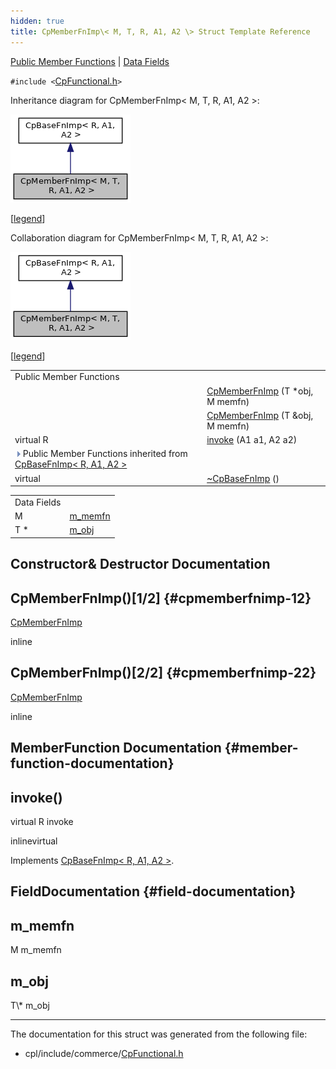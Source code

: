 ```yaml
---
hidden: true
title: CpMemberFnImp\< M, T, R, A1, A2 \> Struct Template Reference
---
```


[Public Member Functions](#pub-methods) \| [Data Fields](#pub-attribs)

`#include <`<a href="_cp_functional_8h_source.md">CpFunctional.h</a>`>`

Inheritance diagram for CpMemberFnImp\< M, T, R, A1, A2 \>:

![Inheritance graph](structvficpl_1_1_cp_member_fn_imp_3_01_m_00_01_t_00_01_r_00_01_a1_00_01_a2_01_4__inherit__graph.png)

\[<a href="graph_legend.md">legend</a>\]

Collaboration diagram for CpMemberFnImp\< M, T, R, A1, A2 \>:

![Collaboration graph](structvficpl_1_1_cp_member_fn_imp_3_01_m_00_01_t_00_01_r_00_01_a1_00_01_a2_01_4__coll__graph.png)

\[<a href="graph_legend.md">legend</a>\]

|  |  |
|----|----|
| Public Member Functions |  |
|   | [CpMemberFnImp](#a5fe9552fa368b95817608947f10018b1) (T \*obj, M memfn) |
|   | [CpMemberFnImp](#a562525baf7ade1fd18794f99feeb0d36) (T &obj, M memfn) |
| virtual R  | [invoke](#a7ae568bafc8bd17d5829e1e3752d0772) (A1 a1, A2 a2) |
| ![-](closed.png) Public Member Functions inherited from <a href="structvficpl_1_1_cp_base_fn_imp_3_01_r_00_01_a1_00_01_a2_01_4.md">CpBaseFnImp< R, A1, A2 ></a> |  |
| virtual  | <a href="structvficpl_1_1_cp_base_fn_imp_3_01_r_00_01_a1_00_01_a2_01_4.md#ae060ac2a6a962cab6675a09bc6c8f724">~CpBaseFnImp</a> () |

|             |                                               |
|-------------|-----------------------------------------------|
| Data Fields |                                               |
| M           | [m_memfn](#abcfe38b083b66715c23f923ad431f27b) |
| T \*        | [m_obj](#a6f761a901d378ae84d9b32b539450d34)   |

## Constructor& Destructor Documentation

## CpMemberFnImp()\[1/2\] <a href="#a5fe9552fa368b95817608947f10018b1" id="a5fe9552fa368b95817608947f10018b1"></a> {#cpmemberfnimp-12}

<p><a href="structvficpl_1_1_cp_member_fn_imp.md">CpMemberFnImp</a></p>

inline

## CpMemberFnImp()\[2/2\] <a href="#a562525baf7ade1fd18794f99feeb0d36" id="a562525baf7ade1fd18794f99feeb0d36"></a> {#cpmemberfnimp-22}

<p><a href="structvficpl_1_1_cp_member_fn_imp.md">CpMemberFnImp</a></p>

inline

## MemberFunction Documentation {#member-function-documentation}

## invoke() <a href="#a7ae568bafc8bd17d5829e1e3752d0772" id="a7ae568bafc8bd17d5829e1e3752d0772"></a>

<p>virtual R invoke</p>

inlinevirtual

Implements <a href="structvficpl_1_1_cp_base_fn_imp_3_01_r_00_01_a1_00_01_a2_01_4.md#a58ff4184bf8340a898359eac8706a2b5">CpBaseFnImp< R, A1, A2 ></a>.

## FieldDocumentation {#field-documentation}

## m_memfn <a href="#abcfe38b083b66715c23f923ad431f27b" id="abcfe38b083b66715c23f923ad431f27b"></a>

<p>M m_memfn</p>

## m_obj <a href="#a6f761a901d378ae84d9b32b539450d34" id="a6f761a901d378ae84d9b32b539450d34"></a>

<p>T\* m_obj</p>

------------------------------------------------------------------------

The documentation for this struct was generated from the following file:

- cpl/include/commerce/<a href="_cp_functional_8h_source.md">CpFunctional.h</a>
